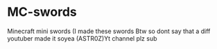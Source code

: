 # MC-swords
Minecraft mini swords
(I made these swords Btw so dont say that a diff youtuber
made it soyea
(ASTR0Z)Yt channel plz sub 
